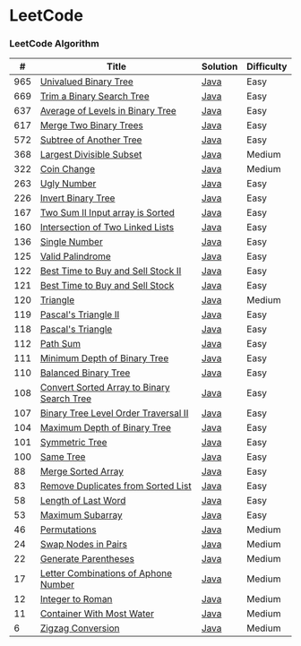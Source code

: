 LeetCode
========

### LeetCode Algorithm


| #   | Title                                                                                                                             | Solution                                                                                        | Difficulty |
| --- | ----------------------------------------------------------------------------------------------------------------------------------| ----------------------------------------------------------------------------------------------- | ---------- |
| 965 | [Univalued Binary Tree](https://leetcode-cn.com/problems/univalued-binary-tree/)                                                  | [Java](./algorithms/java/965.UnivaluedBinaryTree.java)                                          | Easy       |
| 669 | [Trim a Binary Search Tree](https://leetcode-cn.com/problems/trim-a-binary-search-tree/)                                          | [Java](./algorithms/java/669.TrimaBinarySearchTree.java)                                        | Easy       |
| 637 | [Average of Levels in Binary Tree](https://leetcode-cn.com/problems/average-of-levels-in-binary-tree/)                            | [Java](./algorithms/java/637.AverageofLevelsinBinaryTree.java)                                  | Easy       |
| 617 | [Merge Two Binary Trees](https://leetcode-cn.com/problems/merge-two-binary-trees/)                                                | [Java](./algorithms/java/617.MergeTwoBinaryTrees.java)                                          | Easy       |
| 572 | [Subtree of Another Tree](https://leetcode-cn.com/problems/subtree-of-another-tree/)                                              | [Java](./algorithms/java/572.SubtreeofAnotherTree.java)                                         | Easy       |
| 368 | [Largest Divisible Subset](https://leetcode-cn.com/problems/largest-divisible-subset/)                                            | [Java](./algorithms/java/368.LargestDivisibleSubset.java)                                       | Medium     |
| 322 | [Coin Change](https://leetcode-cn.com/problems/coin-change/)                                                                      | [Java](./algorithms/java/322.CoinChange.java)                                                   | Medium     |
| 263 | [Ugly Number](https://leetcode-cn.com/problems/ugly-number/)                                                                      | [Java](./algorithms/java/263.UglyNumber.java)                                                   | Easy     |
| 226 | [Invert Binary Tree](https://leetcode-cn.com/problems/invert-binary-tree/)                                                        | [Java](./algorithms/java/226.InvertBinaryTree.java)                                             | Easy       |
| 167 | [Two Sum II Input array is Sorted](https://leetcode-cn.com/problems/two-sum-ii-input-array-is-sorted/)                            | [Java](./algorithms/java/167.TowSumII-Inputarrayissorted.java)                                  | Easy     |
| 160 | [Intersection of Two Linked Lists](https://leetcode-cn.com/problems/intersection-of-two-linked-lists/)                            | [Java](./algorithms/java/160.IntersectionofTwoLinkedLists.java)                                 | Easy     |
| 136 | [Single Number](https://leetcode-cn.com/problems/single-number/)                                                                  | [Java](./algorithms/java/136.SingleNumber.java)                                                 | Easy     |
| 125 | [Valid Palindrome](https://leetcode-cn.com/problems/valid-palindrome/)                                                            | [Java](./algorithms/java/125.ValidPalindrome.java)                                              | Easy     |
| 122 | [Best Time to Buy and Sell Stock II](https://leetcode-cn.com/problems/best-time-to-buy-and-sell-stock-ii/)                        | [Java](./algorithms/java/122.BestTimetoBuyandSellStockII.java)                                    | Easy     |
| 121 | [Best Time to Buy and Sell Stock](https://leetcode-cn.com/problems/best-time-to-buy-and-sell-stock/)                              | [Java](./algorithms/java/121.BestTimetoBuyandSellStock.java)                                    | Easy     |
| 120 | [Triangle](https://leetcode-cn.com/problems/triangle/)                                                                            | [Java](./algorithms/java/120.Triangle.java)                                                     | Medium     |
| 119 | [Pascal's Triangle II](https://leetcode-cn.com/problems/pascals-triangle-ii/)                                                     | [Java](./algorithms/java/119.Pascal'sTriangleII.java)                                             | Easy       |
| 118 | [Pascal's Triangle](https://leetcode-cn.com/problems/pascals-triangle/)                                                           | [Java](./algorithms/java/118.Pascal'sTriangle.java)                                             | Easy     |
| 112 | [Path Sum](https://leetcode-cn.com/problems/path-sum/)                                                                            | [Java](./algorithms/java/112.PathSum.java)                                                      | Easy       |
| 111 | [Minimum Depth of Binary Tree](https://leetcode-cn.com/problems/minimum-depth-of-binary-tree/)                                    | [Java](./algorithms/java/111.MinimumDepthofBinaryTree.java)                                     | Easy       |
| 110 | [Balanced Binary Tree](https://leetcode-cn.com/problems/balanced-binary-tree/)                                                    | [Java](./algorithms/java/110.BalancedBinaryTree.java)                                           | Easy       |
| 108 | [Convert Sorted Array to Binary Search Tree](https://leetcode-cn.com/problems/convert-sorted-array-to-binary-search-tree/)        | [Java](./algorithms/java/108.ConvertSortedArraytoBinarySearchTree.java)                         | Easy       |
| 107 | [Binary Tree Level Order Traversal II](https://leetcode-cn.com/problems/binary-tree-level-order-traversal-ii/)                    | [Java](./algorithms/java/107.BinaryTreeLevelOrderTraversalII.java)                              | Easy       |
| 104 | [Maximum Depth of Binary Tree](https://leetcode-cn.com/problems/maximum-depth-of-binary-tree/)                                    | [Java](./algorithms/java/104.MaximumDepthofBinaryTree.java)                                     | Easy       |
| 101 | [Symmetric Tree](https://leetcode-cn.com/problems/symmetric-tree/)                                                                | [Java](./algorithms/java/101.SymmetricTree.java)                                                | Easy       |
| 100 | [Same Tree](https://leetcode-cn.com/problems/same-tree/)                                                                          | [Java](./algorithms/java/100.SameTree.java)                                                     | Easy       |
| 88 | [Merge Sorted Array](https://leetcode-cn.com/problems/merge-sorted-array/)                                                         | [Java](./algorithms/java/88.MergeSortedArray.java)                                                     | Easy       |
| 83  | [Remove Duplicates from Sorted List](https://leetcode-cn.com/problems/remove-duplicates-from-sorted-list/)                        | [Java](./algorithms/java/83.RemoveDuplicatesfromSortedList.java)                                | Easy       |
| 58  | [Length of Last Word](https://leetcode-cn.com/problems/length-of-last-word/)                                                      | [Java](./algorithms/java/58.LengthofLastWord.java)                                              | Easy       |
| 53  | [Maximum Subarray](https://leetcode-cn.com/problems/maximum-subarray/)                                                            | [Java](./algorithms/java/53.MaximumSubarray.java)                                               | Easy       |
| 46  | [Permutations](https://leetcode-cn.com/problems/permutations/)                                                                    | [Java](./algorithms/java/46.Permutations.java)                                                  | Medium     |
| 24  | [Swap Nodes in Pairs](https://leetcode-cn.com/problems/swap-nodes-in-pairs/)                                                      | [Java](./algorithms/java/24.SwapNodesInPairs.java)                                              | Medium     |
| 22  | [Generate Parentheses](https://leetcode-cn.com/problems/generate-parenthess/)                                                     | [Java](./algorithms/java/22.GenerateParentheses.java)                                           | Medium     |
| 17  | [Letter Combinations of Aphone Number](https://leetcode-cn.com/problems/letter-combinations-of-a-phone-number/)                   | [Java](./algorithms/java/17.LetterCombinationsofaPhoneNumber.java)                              | Medium     |
| 12  | [Integer to Roman](https://leetcode-cn.com/problems/integer-to-roman/)                                                            | [Java](./algorithms/java/12.IntegerToRoman.java)                                                | Medium     |
| 11  | [Container With Most Water](https://leetcode-cn.com/problems/container-with-most-water/)                                          | [Java](./algorithms/java/11.ContainerWithMostWater.java)                                        | Medium     |
| 6   | [Zigzag Conversion](https://leetcode-cn.com/problems/zigzag-conversion/)                                                          | [Java](./algorithms/java/6.ZigZagConversion.java)                                               | Medium     |


